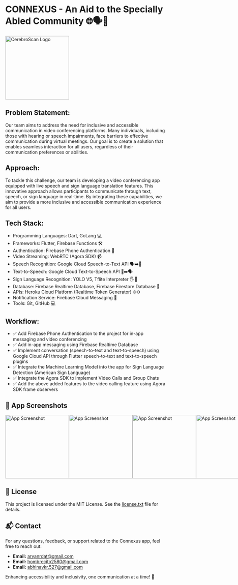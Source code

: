 # CONNEXUS - An Aid to the Specially Abled Community 🌐🗣️🤟

<img src="https://res.cloudinary.com/dxomldckp/image/upload/v1715480305/tlarj4pnpgdtf39clsem.png" alt="CerebroScan Logo" width="200">

## Problem Statement:
Our team aims to address the need for inclusive and accessible communication in video conferencing platforms. Many individuals, including those with hearing or speech impairments, face barriers to effective communication during virtual meetings. Our goal is to create a solution that enables seamless interaction for all users, regardless of their communication preferences or abilities.

## Approach:
To tackle this challenge, our team is developing a video conferencing app equipped with live speech and sign language translation features. This innovative approach allows participants to communicate through text, speech, or sign language in real-time. By integrating these capabilities, we aim to provide a more inclusive and accessible communication experience for all users.

## Tech Stack:
* Programming Languages: Dart, GoLang 💻
* Frameworks: Flutter, Firebase Functions 🛠️
* Authentication: Firebase Phone Authentication 🔐
* Video Streaming: WebRTC (Agora SDK) 📹
* Speech Recognition: Google Cloud Speech-to-Text API 🗣️➡️📝
* Text-to-Speech: Google Cloud Text-to-Speech API 📝➡️🗣️
* Sign Language Recognition: YOLO V5, Tflite Interpreter 🖐️👀
* Database: Firebase Realtime Database, Firebase Firestore Database 💾
* APIs: Heroku Cloud Platform (Realtime Token Generator) 🌐⚙️
* Notification Service: Firebase Cloud Messaging 📲
* Tools: Git, GitHub 💻

## Workflow:
* ✅ Add Firebase Phone Authentication to the project for in-app messaging and video conferencing
* ✅ Add in-app messaging using Firebase Realtime Database
* ✅ Implement conversation (speech-to-text and text-to-speech) using Google Cloud API through Flutter speech-to-text and text-to-speech plugins
* ✅ Integrate the Machine Learning Model into the app for Sign Language Detection (American Sign Language)
* ✅ Integrate the Agora SDK to implement Video Calls and Group Chats
* ✅ Add the above added features to the video calling feature using Agora SDK frame observers

## 📱 App Screenshots

<div style="display: flex; justify-content: space-between;">
  <img src="https://res.cloudinary.com/dxomldckp/image/upload/v1715483035/connexus/k3fcukbousk0ionentq0.jpg" alt="App Screenshot" width="200">
  <img src="https://res.cloudinary.com/dxomldckp/image/upload/v1715483035/connexus/pb8oahhdd3acugot8qtf.jpg" alt="App Screenshot" width="200">
  <img src="https://res.cloudinary.com/dxomldckp/image/upload/v1715483035/connexus/yy6ramjzstzjiqc9etsx.jpg" alt="App Screenshot" width="200">
  <img src="https://res.cloudinary.com/dxomldckp/image/upload/v1715483036/connexus/q7ucvcuimjxvlwjdrm2e.jpg" alt="App Screenshot" width="200">
  <img src="https://res.cloudinary.com/dxomldckp/image/upload/v1715483036/connexus/qc3mfqihyx34y9kujrit.jpg" alt="App Screenshot" width="200">
  <img src="https://res.cloudinary.com/dxomldckp/image/upload/v1715483035/connexus/ysdsggq48tf6fngp8m55.jpg" alt="App Screenshot" width="200">
  <img src="https://res.cloudinary.com/dxomldckp/image/upload/v1715483035/connexus/mcewmkinuubp4xobmybd.jpg" alt="App Screenshot" width="200">
  <img src="https://res.cloudinary.com/dxomldckp/image/upload/v1715483035/connexus/lhgus3qez2wvl4bos1vy.jpg" alt="App Screenshot" width="200">
  <img src="https://res.cloudinary.com/dxomldckp/image/upload/v1715483036/connexus/xfcnzoqibqmwph6upaef.jpg" alt="App Screenshot" width="200">
</div>

## 📄 License

This project is licensed under the MIT License. See the [license.txt](license.txt) file for details.

## 📬 Contact

For any questions, feedback, or support related to the Connexus app, feel free to reach out:

- **Email:** [aryanrdat@gmail.com](mailto:aryanrdat@gmail.com)
- **Email:** [hombrecito2580@gmail.com](mailto:hombrecito2580@gmail.com)
- **Email:** [abhinavkr.527@gmail.com](mailto:abhinavkr.527@gmail.com)

Enhancing accessibility and inclusivity, one communication at a time! 🌟
